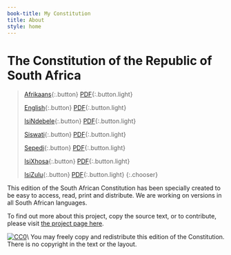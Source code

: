 ```yaml
---
book-title: My Constitution
title: About
style: home
---
```


# The Constitution of&nbsp;the Republic of South&nbsp;Africa

> [Afrikaans](af/0-3-contents.html){:.button}
> [PDF](download/constitution-afrikaans.pdf){:.button.light}
> 
> [English](en/0-3-contents.html){:.button}
> [PDF](download/constitution-english.pdf){:.button.light}
> 
> [IsiNdebele](nr/0-3-contents.html){:.button}
> [PDF](download/constitution-isindebele.pdf){:.button.light}
> 
> [Siswati](ss/0-3-contents.html){:.button}
> [PDF](download/constitution-siswati.pdf){:.button.light}
> 
> [Sepedi](nso/0-3-contents.html){:.button}
> [PDF](download/constitution-sepedi.pdf){:.button.light}
> 
> [IsiXhosa](xh/0-3-contents.html){:.button}
> [PDF](download/constitution-isixhosa.pdf){:.button.light}
> 
> [IsiZulu](zu/0-3-contents.html){:.button}
> [PDF](download/constitution-isizulu.pdf){:.button.light}
{:.chooser}

This edition of the South African Constitution has been specially created to be easy to access, read, print and distribute. We are working on versions in all South African languages.

To find out more about this project, copy the source text, or to contribute, please visit [the project page here](https://github.com/electricbookworks/constitution).

[![CC0](http://i.creativecommons.org/p/zero/1.0/80x15.png)](http://creativecommons.org/publicdomain/zero/1.0/)\\
You may freely copy and redistribute this edition of the Constitution. There is no copyright in the text or the layout.
